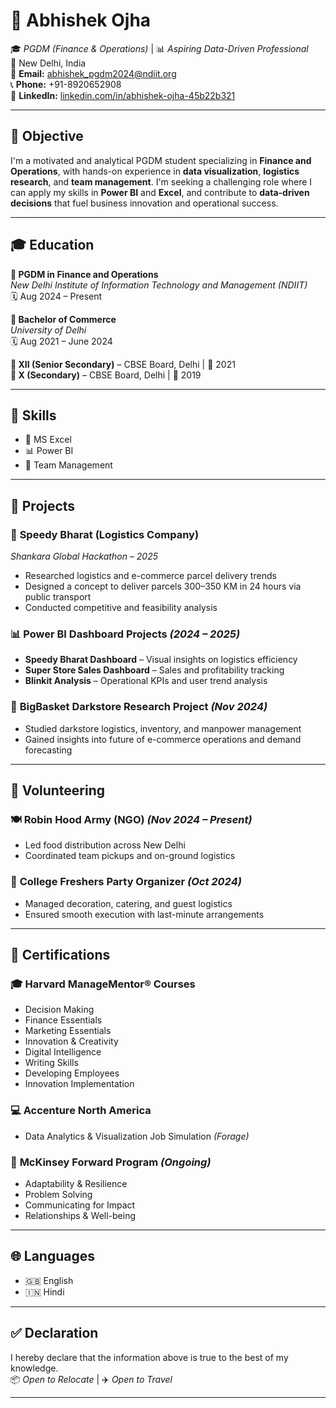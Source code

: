 # 💼 Abhishek Ojha

🎓 *PGDM (Finance & Operations)* | 📊 *Aspiring Data-Driven Professional*  
📍 New Delhi, India  
📧 **Email:** [abhishek_pgdm2024@ndiit.org](mailto:abhishek_pgdm2024@ndiit.org)  
📞 **Phone:** +91-8920652908  
🔗 **LinkedIn:** [linkedin.com/in/abhishek-ojha-45b22b321](https://linkedin.com/in/abhishek-ojha-45b22b321)  

---

## 🎯 Objective

I'm a motivated and analytical PGDM student specializing in **Finance and Operations**, with hands-on experience in **data visualization**, **logistics research**, and **team management**. I'm seeking a challenging role where I can apply my skills in **Power BI** and **Excel**, and contribute to **data-driven decisions** that fuel business innovation and operational success.

---

## 🎓 Education

**📘 PGDM in Finance and Operations**  
*New Delhi Institute of Information Technology and Management (NDIIT)*  
🗓️ Aug 2024 – Present  

**📘 Bachelor of Commerce**  
*University of Delhi*  
🗓️ Aug 2021 – June 2024  

**🏫 XII (Senior Secondary)** – CBSE Board, Delhi | 📅 2021  
**🏫 X (Secondary)** – CBSE Board, Delhi | 📅 2019  

---

## 🧠 Skills

- 💼 MS Excel  
- 📊 Power BI  
- 🤝 Team Management  

---

## 🧪 Projects

### 🚚 **Speedy Bharat (Logistics Company)**  
*Shankara Global Hackathon – 2025*  
- Researched logistics and e-commerce parcel delivery trends  
- Designed a concept to deliver parcels 300–350 KM in 24 hours via public transport  
- Conducted competitive and feasibility analysis  

### 📊 **Power BI Dashboard Projects** *(2024 – 2025)*  
- **Speedy Bharat Dashboard** – Visual insights on logistics efficiency  
- **Super Store Sales Dashboard** – Sales and profitability tracking  
- **Blinkit Analysis** – Operational KPIs and user trend analysis  

### 🏬 **BigBasket Darkstore Research Project** *(Nov 2024)*  
- Studied darkstore logistics, inventory, and manpower management  
- Gained insights into future of e-commerce operations and demand forecasting  

---

## 🤝 Volunteering

### 🍽️ **Robin Hood Army (NGO)** *(Nov 2024 – Present)*  
- Led food distribution across New Delhi  
- Coordinated team pickups and on-ground logistics  

### 🎉 **College Freshers Party Organizer** *(Oct 2024)*  
- Managed decoration, catering, and guest logistics  
- Ensured smooth execution with last-minute arrangements  

---

## 📜 Certifications

### 🎓 **Harvard ManageMentor® Courses**  
- Decision Making  
- Finance Essentials  
- Marketing Essentials  
- Innovation & Creativity  
- Digital Intelligence  
- Writing Skills  
- Developing Employees  
- Innovation Implementation  

### 💻 **Accenture North America**  
- Data Analytics & Visualization Job Simulation *(Forage)*  

### 🚀 **McKinsey Forward Program** *(Ongoing)*  
- Adaptability & Resilience  
- Problem Solving  
- Communicating for Impact  
- Relationships & Well-being  

---

## 🌐 Languages

- 🇬🇧 English  
- 🇮🇳 Hindi  

---

## ✅ Declaration

I hereby declare that the information above is true to the best of my knowledge.  
📦 *Open to Relocate* | ✈️ *Open to Travel*

---
